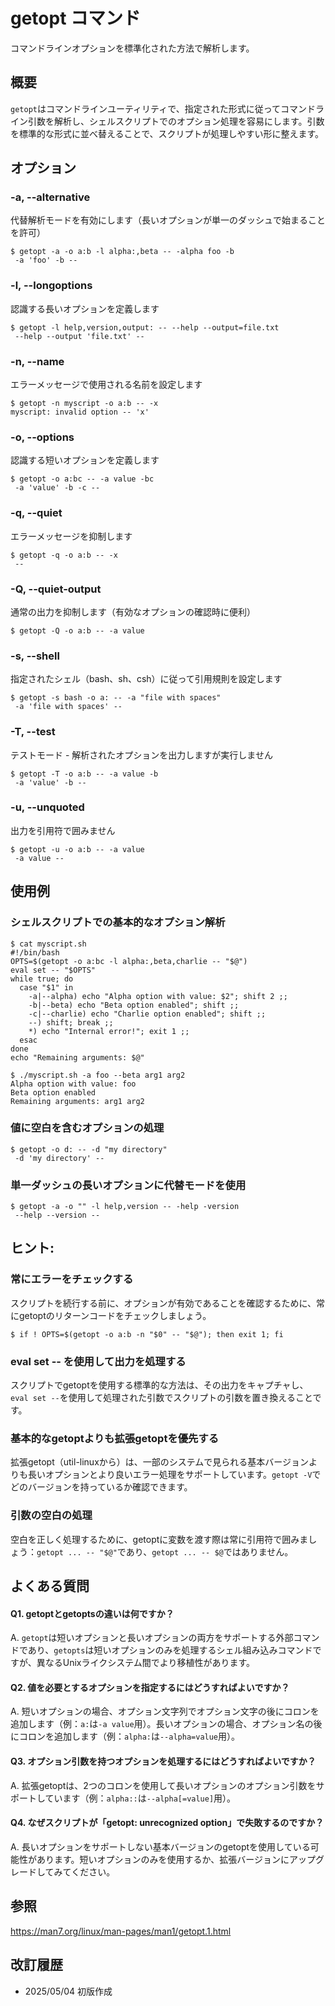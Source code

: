 # getopt コマンド

コマンドラインオプションを標準化された方法で解析します。

## 概要

`getopt`はコマンドラインユーティリティで、指定された形式に従ってコマンドライン引数を解析し、シェルスクリプトでのオプション処理を容易にします。引数を標準的な形式に並べ替えることで、スクリプトが処理しやすい形に整えます。

## オプション

### **-a, --alternative**

代替解析モードを有効にします（長いオプションが単一のダッシュで始まることを許可）

```console
$ getopt -a -o a:b -l alpha:,beta -- -alpha foo -b
 -a 'foo' -b --
```

### **-l, --longoptions**

認識する長いオプションを定義します

```console
$ getopt -l help,version,output: -- --help --output=file.txt
 --help --output 'file.txt' --
```

### **-n, --name**

エラーメッセージで使用される名前を設定します

```console
$ getopt -n myscript -o a:b -- -x
myscript: invalid option -- 'x'
```

### **-o, --options**

認識する短いオプションを定義します

```console
$ getopt -o a:bc -- -a value -bc
 -a 'value' -b -c --
```

### **-q, --quiet**

エラーメッセージを抑制します

```console
$ getopt -q -o a:b -- -x
 --
```

### **-Q, --quiet-output**

通常の出力を抑制します（有効なオプションの確認時に便利）

```console
$ getopt -Q -o a:b -- -a value
```

### **-s, --shell**

指定されたシェル（bash、sh、csh）に従って引用規則を設定します

```console
$ getopt -s bash -o a: -- -a "file with spaces"
 -a 'file with spaces' --
```

### **-T, --test**

テストモード - 解析されたオプションを出力しますが実行しません

```console
$ getopt -T -o a:b -- -a value -b
 -a 'value' -b --
```

### **-u, --unquoted**

出力を引用符で囲みません

```console
$ getopt -u -o a:b -- -a value
 -a value --
```

## 使用例

### シェルスクリプトでの基本的なオプション解析

```console
$ cat myscript.sh
#!/bin/bash
OPTS=$(getopt -o a:bc -l alpha:,beta,charlie -- "$@")
eval set -- "$OPTS"
while true; do
  case "$1" in
    -a|--alpha) echo "Alpha option with value: $2"; shift 2 ;;
    -b|--beta) echo "Beta option enabled"; shift ;;
    -c|--charlie) echo "Charlie option enabled"; shift ;;
    --) shift; break ;;
    *) echo "Internal error!"; exit 1 ;;
  esac
done
echo "Remaining arguments: $@"

$ ./myscript.sh -a foo --beta arg1 arg2
Alpha option with value: foo
Beta option enabled
Remaining arguments: arg1 arg2
```

### 値に空白を含むオプションの処理

```console
$ getopt -o d: -- -d "my directory"
 -d 'my directory' --
```

### 単一ダッシュの長いオプションに代替モードを使用

```console
$ getopt -a -o "" -l help,version -- -help -version
 --help --version --
```

## ヒント:

### 常にエラーをチェックする

スクリプトを続行する前に、オプションが有効であることを確認するために、常にgetoptのリターンコードをチェックしましょう。

```console
$ if ! OPTS=$(getopt -o a:b -n "$0" -- "$@"); then exit 1; fi
```

### eval set -- を使用して出力を処理する

スクリプトでgetoptを使用する標準的な方法は、その出力をキャプチャし、`eval set --`を使用して処理された引数でスクリプトの引数を置き換えることです。

### 基本的なgetoptよりも拡張getoptを優先する

拡張getopt（util-linuxから）は、一部のシステムで見られる基本バージョンよりも長いオプションとより良いエラー処理をサポートしています。`getopt -V`でどのバージョンを持っているか確認できます。

### 引数の空白の処理

空白を正しく処理するために、getoptに変数を渡す際は常に引用符で囲みましょう：`getopt ... -- "$@"`であり、`getopt ... -- $@`ではありません。

## よくある質問

#### Q1. getoptとgetoptsの違いは何ですか？
A. `getopt`は短いオプションと長いオプションの両方をサポートする外部コマンドであり、`getopts`は短いオプションのみを処理するシェル組み込みコマンドですが、異なるUnixライクシステム間でより移植性があります。

#### Q2. 値を必要とするオプションを指定するにはどうすればよいですか？
A. 短いオプションの場合、オプション文字列でオプション文字の後にコロンを追加します（例：`a:`は`-a value`用）。長いオプションの場合、オプション名の後にコロンを追加します（例：`alpha:`は`--alpha=value`用）。

#### Q3. オプション引数を持つオプションを処理するにはどうすればよいですか？
A. 拡張getoptは、2つのコロンを使用して長いオプションのオプション引数をサポートしています（例：`alpha::`は`--alpha[=value]`用）。

#### Q4. なぜスクリプトが「getopt: unrecognized option」で失敗するのですか？
A. 長いオプションをサポートしない基本バージョンのgetoptを使用している可能性があります。短いオプションのみを使用するか、拡張バージョンにアップグレードしてみてください。

## 参照

https://man7.org/linux/man-pages/man1/getopt.1.html

## 改訂履歴

- 2025/05/04 初版作成
